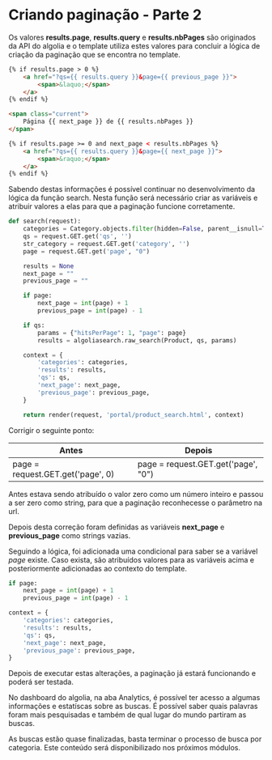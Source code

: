 # Criando paginação - Parte 2

Os valores **results.page**, **results.query** e **results.nbPages** são originados da API do algolia e o template utiliza estes valores para concluir a lógica de criação da paginação que se encontra no template.

```html
{% if results.page > 0 %}
    <a href="?qs={{ results.query }}&page={{ previous_page }}">
        <span>&laquo;</span>
    </a>
{% endif %}

<span class="current">
    Página {{ next_page }} de {{ results.nbPages }}
</span>

{% if results.page >= 0 and next_page < results.nbPages %}
    <a href="?qs={{ results.query }}&page={{ next_page }}">
        <span>&raquo;</span>
    </a>
{% endif %}
```

Sabendo destas informações é possível continuar no desenvolvimento da lógica da função search. Nesta função será necessário criar as variáveis e atribuir valores a elas para que a paginação funcione corretamente.

```python
def search(request):
    categories = Category.objects.filter(hidden=False, parent__isnull=True).order_by('name')
    qs = request.GET.get('qs', '')
    str_category = request.GET.get('category', '')
    page = request.GET.get('page', "0")

    results = None
    next_page = ""
    previous_page = ""

    if page:
        next_page = int(page) + 1
        previous_page = int(page) - 1

    if qs:
        params = {"hitsPerPage": 1, "page": page}
        results = algoliasearch.raw_search(Product, qs, params)

    context = {
        'categories': categories,
        'results': results,
        'qs': qs,
        'next_page': next_page,
        'previous_page': previous_page,
    }

    return render(request, 'portal/product_search.html', context)
```

Corrigir o seguinte ponto:

| Antes                               | Depois                              |
|-------------------------------------|-------------------------------------|
| page = request.GET.get('page', 0) | page = request.GET.get('page', "0") |

Antes estava sendo atribuído o valor zero como um número inteiro e passou a ser zero como string, para que a paginação reconhecesse o parâmetro na url.

Depois desta correção foram definidas as variáveis **next\_page** e **previous\_page** como strings vazias.

Seguindo a lógica, foi adicionada uma condicional para saber se a variável *page* existe. Caso exista, são atribuídos valores para as variáveis acima e posteriormente adicionadas ao contexto do template.

```python
if page:
    next_page = int(page) + 1
    previous_page = int(page) - 1

context = {
    'categories': categories,
    'results': results,
    'qs': qs,
    'next_page': next_page,
    'previous_page': previous_page,
}
```

Depois de executar estas alterações, a paginação já estará funcionando e poderá ser testada.

No dashboard do algolia, na aba Analytics, é possível ter acesso a algumas informações e estatíscas sobre as buscas. É possível saber quais palavras foram mais pesquisadas e também de qual lugar do mundo partiram as buscas.

As buscas estão quase finalizadas, basta terminar o processo de busca por categoria. Este conteúdo será disponibilizado nos próximos módulos.




